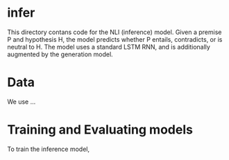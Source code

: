 # infer

This directory contans code for the NLI (inference) model. Given a premise P and
hypothesis H, the model predicts whether P entails, contradicts, or is neutral to H.
The model uses a standard LSTM RNN, and is additionally augmented by the generation model.

# Data

We use ...

# Training and Evaluating models

To train the inference model,